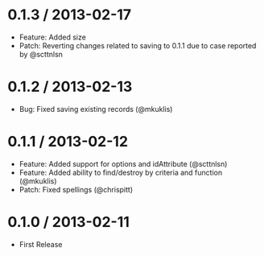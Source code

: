 0.1.3 / 2013-02-17
==================
* Feature: Added size
* Patch: Reverting changes related to saving to 0.1.1 due to case reported by @scttnlsn

0.1.2 / 2013-02-13
==================
* Bug: Fixed saving existing records (@mkuklis)

0.1.1 / 2013-02-12
==================
* Feature: Added support for options and idAttribute (@scttnlsn)
* Feature: Added ability to find/destroy by criteria and function (@mkuklis)
* Patch: Fixed spellings (@chrispitt)

0.1.0 / 2013-02-11
==================
* First Release
